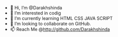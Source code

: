 - 👋 Hi, I’m @Darakhshinda
- 👀 I’m interested in codig
- 🌱 I’m currently learning HTML CSS JAVA SCRIPT
- 💞️ I’m looking to collaborate on GitHub.
- 📫 Reach Me @http://github.com/Darakhshinda

<!---
Darakhshinda/Darakhshinda is a ✨ special ✨ repository because its `README.md` (this file) appears on your GitHub profile.
You can click the Preview link to take a look at your changes.
--->
